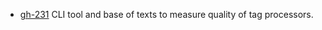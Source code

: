 
- [gh-231](https://github.com/Tiendil/feeds.fun/issues/231) CLI tool and base of texts to measure quality of tag processors.
